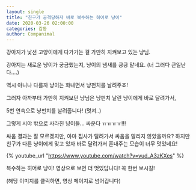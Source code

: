 ```yaml
---
layout: single
title: "친구가 공격당하자 바로 복수하는 히어로 냥이"
date: 2020-03-26 02:00:00
categories: 감동
author: Companimal
---
```


강아지가 낯선 고양이에게 다가가는 걸 가만히 지켜보고 있는 냥님.

강아지는 새로운 냥이가 궁금했는지, 냥이의 냄새를 킁킁 맡네요. (너 그러다 큰일난다....)

역시 아니나 다를까 냥이는 화내면서 냥펀치를 날려주죠!

그러자 아까부터 가만히 지켜보던 냥님은 냥펀치 날린 냥이에게 바로 달려가서,

5번 연속으로 냥펀치를 날려줍니다! (멋져..)

그렇게 시야 밖으로 사라진 냥이들... 싸운다 ㅠㅠㅠㅠ!!!

싸움 결과는 잘 모르겠지만, 아마 집사가 달려가서 싸움을 말리지 않았을까요? 하지만 친구가 다른 냥이에게 맞고 있자 바로 달려가서 혼내주는 모습이 너무 멋있네요!

{% youtube_url "https://www.youtube.com/watch?v=vud_A3zKXes" %}

복수하는 히어로 냥이! 영상으로 보면 더 멋있답니다! 꼭 한번 보시길!

(해당 이미지를 클릭하면, 영상 페이지로 넘어갑니다)
